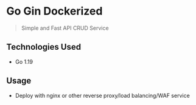 # Go Gin Dockerized

> Simple and Fast API CRUD Service

## Technologies Used

- Go 1.19

## Usage

- Deploy with nginx or other reverse proxy/load balancing/WAF service
